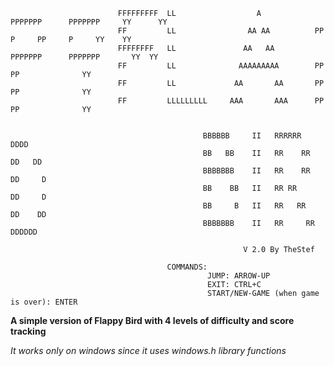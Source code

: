 
                                                                                                    
                                                                                                            
                            FFFFFFFFF  LL                  A            PPPPPPP      PPPPPPP     YY      YY  
                            FF         LL                AA AA          PP     P     PP     P     YY    YY   
                            FFFFFFFF   LL               AA   AA         PPPPPPP      PPPPPPP       YY  YY  
                            FF         LL              AAAAAAAAA        PP           PP              YY 
                            FF         LL             AA       AA       PP           PP              YY 
                            FF         LLLLLLLLL     AAA       AAA      PP           PP              YY 
                                                                                                    
                                                                                          
                                               BBBBBB     II   RRRRRR       DDDD          
                                               BB   BB    II   RR    RR     DD   DD     
                                               BBBBBBB    II   RR    RR     DD     D    
                                               BB    BB   II   RR RR        DD     D           
                                               BB     B   II   RR   RR      DD    DD        
                                               BBBBBBB    II   RR     RR    DDDDDD      
                                                                                    
                                                        V 2.0 By TheStef               
                                                                        
                                       COMMANDS:                     
                                                JUMP: ARROW-UP                         
                                                EXIT: CTRL+C                        
                                                START/NEW-GAME (when game is over): ENTER      
                                                                                          
                                                                                              
                                                                                              

                                                                                                
                                                                                                                                                       

**A simple version of Flappy Bird with 4 levels of difficulty and score tracking**

*It works only on windows since it uses windows.h library functions*




